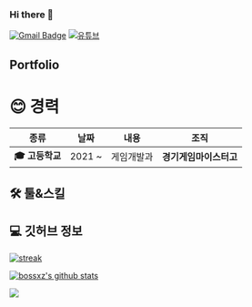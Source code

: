 ### Hi there 👋
[![Gmail Badge](https://img.shields.io/badge/-Gmail-d14836?style=flat-square&logo=Gmail&logoColor=white&link=mailto:nacfson@gmail.com)](mailto:moonkanghyuck@gmail.com)
[![유튜브](https://img.shields.io/badge/Youtube-red?logo=youtube)](https://www.youtube.com/channel/UCTDKfgRbAzrK9YQLIQGC92g)

## Portfolio

<h1 align="left">😊 경력</h1>

| **종류** | **날짜** | **내용** | **조직** |
|:--------:|:--------:|:--------:|:--------:|
| **:mortar_board: 고등학교** | 2021 ~ | 게임개발과 | **경기게임마이스터고** |

<h2 align="left">🛠️ 툴&스킬</h2>

<h2 align="left">💻 깃허브 정보</h2>

[![streak](https://github-readme-streak-stats.herokuapp.com/?user=nacfson&theme=calm)](https://github.com/nacfson)

[![bossxz's github stats](https://github-readme-stats.vercel.app/api?username=nacfson&show_icons=true&theme=dracula)](https://github.com/nacfson)

<a href="https://opgc.me/#/users/nacfson" target="_blank"><img src="https://api.opgc.me/githubs/users/nacfson/tag/?theme=basic" /></a>

<!--
**nacfson/nacfson** is a ✨ _special_ ✨ repository because its `README.md` (this file) appears on your GitHub profile.
-->
